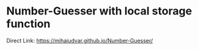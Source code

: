 # Number-Guesser with local storage function

Direct Link: https://mihaiudvar.github.io/Number-Guesser/
